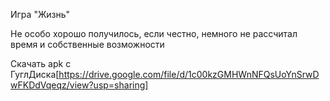 Игра "Жизнь"

Не особо хорошо получилось, если честно, немного не рассчитал время и собственные возможности

Скачать apk с ГуглДиска[https://drive.google.com/file/d/1c00kzGMHWnNFQsUoYnSrwDwFKDdVqeqz/view?usp=sharing]
